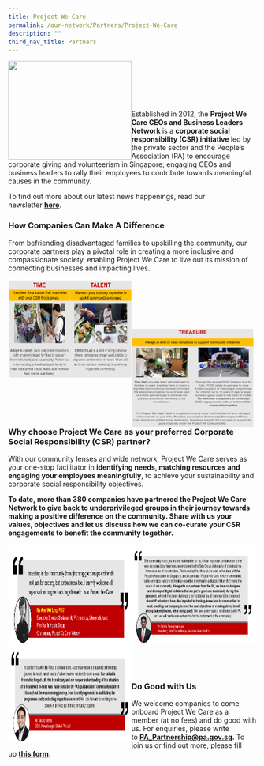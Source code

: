 ```yaml
---
title: Project We Care
permalink: /our-network/Partners/Project-We-Care
description: ""
third_nav_title: Partners
---
```

<img style="height:200px;width:250px"  align="left" src="/images/Project%20We%20Care/pwc%20logo.png"><br><br><br><br><br>

Established in 2012, the **Project We Care CEOs and Business Leaders Network** is a **corporate social responsibility (CSR) initiative** led by the private sector and the People’s Association (PA) to encourage corporate giving and volunteerism in Singapore; engaging CEOs and business leaders to rally their employees to contribute towards meaningful causes in the community.

To find out more about our latest news happenings, read our newsletter **[here](https://www.pa.gov.sg/docs/default-source/default-document-library/project-we-care-dec-2021-edm.pdf?sfvrsn=11371ef5_0 "here")**.

### **How Companies Can Make A Difference**

From befriending disadvantaged families to upskilling the community, our corporate partners play a pivotal role in creating a more inclusive and compassionate society, enabling Project We Care to live out its mission of connecting businesses and impacting lives.


<img style="height:200px;width:250px"  align="left" src="/images/Project%20We%20Care/Time%20and%20Talent.png"><br><br><br><br><br>

<img style="height:200px;width:250px"  align="left" src="/images/Project%20We%20Care/treasure%20-%20grouped%20edited.png"><br><br><br><br><br>

### **Why choose Project We Care as your preferred Corporate Social Responsibility (CSR) partner?**

With our community lenses and wide network, Project We Care serves as your one-stop facilitator in **identifying needs, matching resources and engaging your employees meaningfully**, to achieve your sustainability and corporate social responsibility objectives.

**To date, **more than 380 companies** have partnered the Project We Care Network to give back to underprivileged groups in their journey towards making a positive difference on the community. Share with us your values, objectives and let us discuss how we can co-curate your CSR engagements to benefit the community together.**

<img style="height:200px;width:250px"  align="left" src="images/Project%20We%20Care/Ms%20Wee%20-%20edited%2031%20Jan%202022.png">

<img style="height:200px;width:250px"  align="left" src="/images/Project%20We%20Care/girish%20-%20edited%20(28%20Jan%202022).png">

<img style="height:200px;width:250px"  align="left" src="/images/Project%20We%20Care/taufiq%20-%20edited%20(28%20Jan%202022).png"><br><br><br><br><br><br><br><br><br><br><br><br><br><br><br>

### **Do Good with Us**

We welcome companies to come onboard Project We Care as a member (at no fees) and do good with us. For enquiries, please write to **[PA\_Partnership@pa.gov.sg](mailto:PA_Partnership@pa.gov.sg).** To join us or find out more, please fill up **[](http://form.gov.sg/617a64accdbbd5001230935c)[this form](https://go.gov.sg/connectwithprojectwecare).**